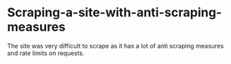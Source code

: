 # Scraping-a-site-with-anti-scraping-measures
The site was very difficult to scrape as it has a lot of anti scraping measures and rate limits on requests.
